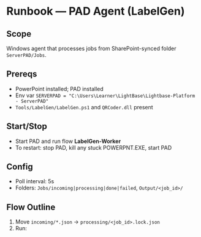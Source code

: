# Runbook — PAD Agent (LabelGen)

## Scope
Windows agent that processes jobs from SharePoint-synced folder `ServerPAD/Jobs`.

## Prereqs
- PowerPoint installed; PAD installed
- Env var `SERVERPAD = "C:\Users\Learner\LightBase\Lightbase-Platform - ServerPAD"`
- `Tools/LabelGen/LabelGen.ps1` and `QRCoder.dll` present

## Start/Stop
- Start PAD and run flow **LabelGen-Worker**
- To restart: stop PAD, kill any stuck POWERPNT.EXE, start PAD

## Config
- Poll interval: 5s
- Folders: `Jobs/incoming|processing|done|failed`, `Output/<job_id>/`

## Flow Outline
1. Move `incoming/*.json` → `processing/<job_id>.lock.json`
2. Run:
